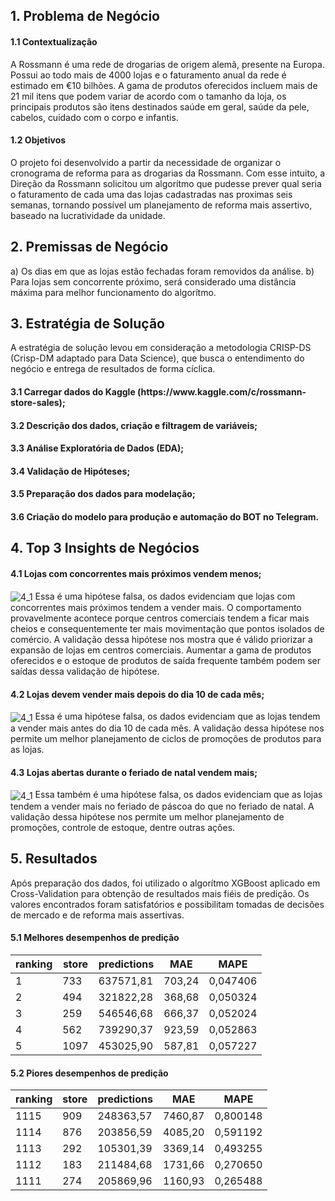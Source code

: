 <h2>1. Problema de Negócio</h2>
<h4>1.1 Contextualização</h4>
A Rossmann é uma rede de drogarias de origem alemã, presente na Europa. Possui ao todo mais de 4000 lojas e o faturamento anual da rede é estimado em €10 bilhões. A gama de produtos oferecidos incluem mais de 21 mil itens que podem variar de acordo com o tamanho da loja, os principais produtos são itens destinados saúde em geral, saúde da pele, cabelos, cuidado com o corpo e infantis.

<h4>1.2 Objetivos</h4>
O projeto foi desenvolvido a partir da necessidade de organizar o cronograma de reforma para as drogarias da Rossmann. Com esse intuito, a Direção da Rossmann solicitou um algorítmo que pudesse prever qual seria o faturamento de cada uma das lojas cadastradas nas proximas seis semanas, tornando possível um planejamento de reforma mais assertivo, baseado na lucratividade da unidade.

<h2>2. Premissas de Negócio</h2>
a) Os dias em que as lojas estão fechadas foram removidos da análise.
b) Para lojas sem concorrente próximo, será considerado uma distância máxima para melhor funcionamento do algorítmo.

<h2>3. Estratégia de Solução</h2>
A estratégia de solução levou em consideração a metodologia CRISP-DS (Crisp-DM adaptado para Data Science), que busca o entendimento do negócio e entrega de resultados de forma cíclica.
<h4>3.1 Carregar dados do Kaggle (https://www.kaggle.com/c/rossmann-store-sales);</h4>
<h4>3.2 Descrição dos dados, criação e filtragem de variáveis;</h4>
<h4>3.3 Análise Exploratória de Dados (EDA);</h4>
<h4>3.4 Validação de Hipóteses;</h4>
<h4>3.5 Preparação dos dados para modelação;</h4>
<h4>3.6 Criação do modelo para produção e automação do BOT no Telegram.</h4>

<h2>4. Top 3 Insights de Negócios</h2>
<h4>4.1 Lojas com concorrentes mais próximos vendem menos;</h4>
<img align="center" alt="4_1" src="https://user-images.githubusercontent.com/86201991/177865941-b64f93d1-b1b5-40ff-84a5-475d768e2f6e.png" />
Essa é uma hipótese falsa, os dados evidenciam que lojas com concorrentes mais próximos tendem a vender mais. O comportamento provavelmente acontece porque centros comerciais tendem a ficar mais cheios e consequentemente ter mais movimentação que pontos isolados de comércio.
A validação dessa hipótese nos mostra que é válido priorizar a expansão de lojas em centros comerciais. Aumentar a gama de produtos oferecidos e o estoque de produtos de saída frequente também podem ser saídas dessa validação de hipótese.

<h4>4.2 Lojas devem vender mais depois do dia 10 de cada mês;</h4>
<img align="center" alt="4_1" src="https://user-images.githubusercontent.com/86201991/177865973-bd6d75ce-6d39-474e-b3ba-9bbf632cdc80.png" />
Essa é uma hipótese falsa, os dados evidenciam que as lojas tendem a vender mais antes do dia 10 de cada mês.
A validação dessa hipótese nos permite um melhor planejamento de ciclos de promoções de produtos para as lojas.

<h4>4.3 Lojas abertas durante o feriado de natal vendem mais;</h4>
<img align="center" alt="4_1" src="https://user-images.githubusercontent.com/86201991/177865979-f7da41aa-573c-4823-b975-82d529251080.png" />
Essa também é uma hipótese falsa, os dados evidenciam que as lojas tendem a vender mais no feriado de páscoa do que no feriado de natal.
A validação dessa hipótese nos permite um melhor planejamento de promoções, controle de estoque, dentre outras ações.

<h2>5. Resultados</h4>

Após preparação dos dados, foi utilizado o algorítmo XGBoost aplicado em Cross-Validation para obtenção de resultados mais fiéis de predição. Os valores encontrados foram satisfatórios e possibilitam tomadas de decisões de mercado e de reforma mais assertivas.

<h4>5.1 Melhores desempenhos de predição</h4>

| ranking | store  |  predictions  | MAE | MAPE |
| ---- | ---- | ---- | ---- | ---- |
| 1 | 733 | 637571,81 | 703,24 | 0,047406 |
| 2 | 494 | 321822,28 | 368,68 | 0,050324 |
| 3 | 259 | 546546,68 | 666,37 | 0,052024 |
| 4 | 562 | 739290,37 | 923,59 | 0,052863 |
| 5 | 1097 | 453025,90 | 587,81 | 0,057227 |

<h4>5.2 Piores desempenhos de predição</h4>

| ranking | store | predictions | MAE | MAPE |
| --- | --- | --- | --- | --- |
| 1115 | 909 | 248363,57 | 7460,87 | 0,800148 |
| 1114 | 876 | 203856,59 | 4085,20 | 0,591192 |
| 1113 | 292 | 105301,39 | 3369,14 | 0,493255 |
| 1112 | 183 | 211484,68 | 1731,66 | 0,270650 |
| 1111 | 274 | 205869,96 | 1160,93 | 0,265488 |
